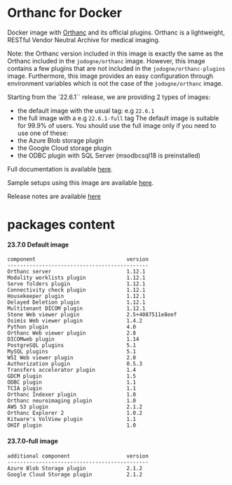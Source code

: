 # Orthanc for Docker
Docker image with [Orthanc](https://www.orthanc-server.com/) and its official plugins. Orthanc is a lightweight, RESTful Vendor Neutral Archive for medical imaging.

Note: the Orthanc version included in this image is exactly the same as the Orthanc included in the `jodogne/orthanc` image.  However,
this image contains a few plugins that are not included in the `jodogne/orthanc-plugins` image.  Furthermore,
this image provides an easy configuration through environment variables which is not the case of the `jodogne/orthanc` image.

Starting from the `22.6.1`` release, we are providing 2 types of images:
  - the default image with the usual tag: e.g `22.6.1`
  - the full image with a e.g `22.6.1-full` tag
The default image is suitable for 99.9% of users.
You should use the full image only if you need to use one of these:
  - the Azure Blob storage plugin
  - the Google Cloud storage plugin
  - the ODBC plugin with SQL Server (msodbcsql18 is preinstalled)

Full documentation is available [here](https://book.orthanc-server.com/users/docker-osimis.html).

Sample setups using this image are available [here](https://bitbucket.org/osimis/orthanc-setup-samples/).

Release notes are available [here](https://github.com/orthanc-server/orthanc-builder/blob/master/release-notes-docker-images.txt)


# packages content

#### 23.7.0 Default image
```
component                             version
---------------------------------------------
Orthanc server                        1.12.1
Modality worklists plugin             1.12.1
Serve folders plugin                  1.12.1
Connectivity check plugin             1.12.1
Housekeeper plugin                    1.12.1
Delayed Deletion plugin               1.12.1
Multitenant DICOM plugin              1.12.1
Stone Web viewer plugin               2.5+4087511e8eef
Osimis Web viewer plugin              1.4.2
Python plugin                         4.0
Orthanc Web viewer plugin             2.8
DICOMweb plugin                       1.14
PostgreSQL plugins                    5.1
MySQL plugins                         5.1
WSI Web viewer plugin                 2.0
Authorization plugin                  0.5.3
Transfers accelerator plugin          1.4
GDCM plugin                           1.5
ODBC plugin                           1.1
TCIA plugin                           1.1
Orthanc Indexer plugin                1.0
Orthanc neuroimaging plugin           1.0
AWS S3 plugin                         2.1.2
Orthanc Explorer 2                    1.0.2
Kitware's VolView plugin              1.1
OHIF plugin                           1.0
```

#### 23.7.0-full image 
```
additional component                  version
---------------------------------------------
Azure Blob Storage plugin             2.1.2
Google Cloud Storage plugin           2.1.2
````
